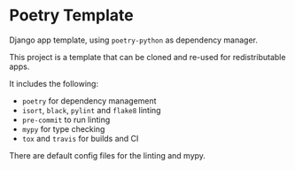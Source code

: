 # Poetry Template

Django app template, using `poetry-python` as dependency manager.

This project is a template that can be cloned and re-used for redistributable apps.

It includes the following:

* `poetry` for dependency management
* `isort`, `black`, `pylint` and `flake8` linting
* `pre-commit` to run linting
* `mypy` for type checking
* `tox` and `travis` for builds and CI

There are default config files for the linting and mypy.
